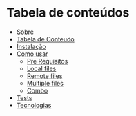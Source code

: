 <h1 align="center>DIO Desenvolvimento de Jogos Tech Ifood</h1>

<h3>Curso DIO Potência Tech iFood - Desenvolvimento de Jogos</h3> 

<img src= https://hermes.dio.me/tracks/83f8150a-6429-4c1a-9207-d5bff610f647.png >

Repositório criado para estudos e desafios de codigos e projetos

Tabela de conteúdos
=================
<!--ts-->
   * [Sobre](#Sobre)
   * [Tabela de Conteudo](#tabela-de-conteudo)
   * [Instalação](#instalacao)
   * [Como usar](#como-usar)
      * [Pre Requisitos](#pre-requisitos)
      * [Local files](#local-files)
      * [Remote files](#remote-files)
      * [Multiple files](#multiple-files)
      * [Combo](#combo)
   * [Tests](#testes)
   * [Tecnologias](#tecnologias)
<!--te-->

